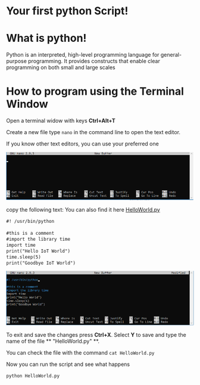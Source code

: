 # Your first python Script!

# What is python!

Python is an interpreted, high-level programming language for general-purpose programming.
It provides constructs that enable clear programming on both small and large scales

# How to program using the Terminal Window

Open a terminal widow with keys **Ctrl+Alt+T**

Create a new file
type `nano` in the command line to open the text editor.

If you know other text editors, you can use your preferred one

![pick](pictures/miscellaneous/python_nano.png)

copy the following text:
You can also find it here [HelloWorld.py](../scripts/HelloWorld.py)
```
#! /usr/bin/python

#this is a comment
#import the library time
import time
print("Hello IoT World")
time.sleep(5)
print("Goodbye IoT World")
```
![pick](pictures/miscellaneous/python_nano_sript.png)

To exit and save the changes press **Ctrl+X**. Select **Y** to save and type the name of the file ** "HelloWorld.py" **.

You can check the file with the command `cat HelloWorld.py`

Now you can run the script and see what happens
```
python HelloWorld.py
```


